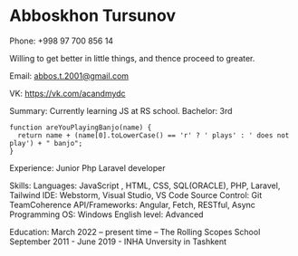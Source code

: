 # Abboskhon Tursunov

Phone: +998 97 700 856 14

Willing to get better in little things, and thence proceed to greater.

Email: abbos.t.2001@gmail.com

VK: https://vk.com/acandmydc

Summary:
Currently learning JS at RS school. Bachelor: 3rd

```
function areYouPlayingBanjo(name) {
  return name + (name[0].toLowerCase() == 'r' ? ' plays' : ' does not play') + " banjo";
}

```
Experience: Junior Php Laravel developer

Skills:
Languages: JavaScript , HTML, CSS, SQL(ORACLE), PHP, Laravel, Tailwind
IDE: Webstorm, Visual Studio, VS Code Source Control: Git TeamCoherence API/Frameworks: Angular, Fetch, RESTful, Async Programming OS: Windows English level: Advanced

Education:
March 2022 – present time – The Rolling Scopes School
September 2011 - June 2019 - INHA Unversity in Tashkent
